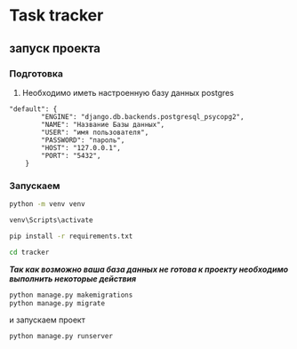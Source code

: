 # Task tracker

## запуск проекта

### Подготовка

1. Необходимо иметь настроенную базу данных postgres
```
"default": {
        "ENGINE": "django.db.backends.postgresql_psycopg2",
        "NAME": "Название Базы данных",
        "USER": "имя пользователя",
        "PASSWORD": "пароль",
        "HOST": "127.0.0.1",
        "PORT": "5432",
    }
```
### Запускаем

```bash
python -m venv venv
```

```bash
venv\Scripts\activate
```

```bash
pip install -r requirements.txt
```

```bash
cd tracker
```

**_Так как возможно ваша база данных не готова к проекту необходимо выполнить некоторые действия_**

```bash
python manage.py makemigrations
python manage.py migrate
```

и запускаем проект

```bash
python manage.py runserver
```


